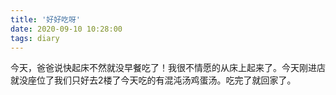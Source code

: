 ```yaml
---
title: '好好吃呀'
date: 2020-09-10 10:28:00
tags: diary
---
```

今天，爸爸说快起床不然就没早餐吃了！我很不情愿的从床上起来了。今天刚进店就没座位了我们只好去2楼了今天吃的有混沌汤鸡蛋汤。吃完了就回家了。
